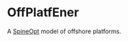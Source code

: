 # OffPlatfEner

A [SpineOpt](https://github.com/spine-tools/SpineOpt.jl) model of offshore platforms.
